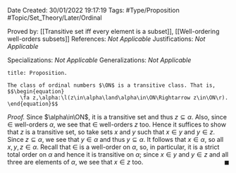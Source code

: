 <div class="topSpace"></div>

Date Created: 30/01/2022 19:17:19
Tags: #Type/Proposition #Topic/Set_Theory/Later/Ordinal

Proved by: [[Transitive set iff every element is a subset]], [[Well-ordering well-orders subsets]]
References: <i>Not Applicable</i>
Justifications: <i>Not Applicable</i>

Specializations: <i>Not Applicable</i>
Generalizations: <i>Not Applicable</i>

``` ad-Proposition
title: Proposition.

The class of ordinal numbers $\ON$ is a transitive class. That is,
$$\begin{equation}
    \fa z,\alpha:\l(z\in\alpha\land\alpha\in\ON\Rightarrow z\in\ON\r).
\end{equation}$$

```

<i>Proof.</i> Since $\alpha\in\ON$, it is a transitive set and thus $z\subseteq\alpha$. Also, since $\in$ well-orders $\alpha$, we see that $\in$ well-orders $z$ too. Hence it suffices to show that $z$ is a transitive set, so take sets $x$ and $y$ such that $x\in y$ and $y\in z$. Since $z\subseteq\alpha$, we see that $y\in\alpha$ and thus $y\subseteq\alpha$. It follows that $x\in\alpha$, so all $x,y,z\in\alpha$. Recall that $\in$ is a well-order on $\alpha$, so, in particular, it is a strict total order on $\alpha$ and hence it is transitive on $\alpha$; since $x\in y$ and $y\in z$ and all three are elements of $\alpha$, we see that $x\in z$ too.<span style="float:right;">$\blacksquare$</span>

